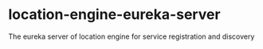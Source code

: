 # location-engine-eureka-server
The eureka server of location engine for service registration and discovery
